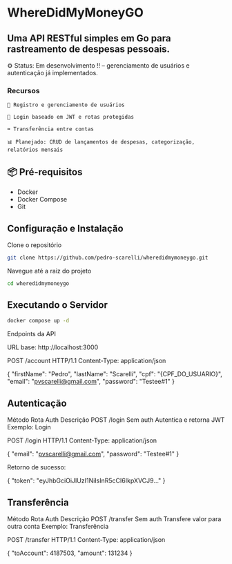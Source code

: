 # WhereDidMyMoneyGO

## Uma API RESTful simples em Go para rastreamento de despesas pessoais.
⚙️ Status: Em desenvolvimento !! – gerenciamento de usuários e autenticação já implementados.

### Recursos

    👤 Registro e gerenciamento de usuários

    🔐 Login baseado em JWT e rotas protegidas

    ➡️ Transferência entre contas

    📊 Planejado: CRUD de lançamentos de despesas, categorização, relatórios mensais


## 📦 Pré-requisitos

- Docker
- Docker Compose
- Git

  
## Configuração e Instalação

Clone o repositório
```bash
git clone https://github.com/pedro-scarelli/wheredidmymoneygo.git
```
Navegue até a raiz do projeto
```bash
cd wheredidmymoneygo
```

## Executando o Servidor

```bash
docker compose up -d
```

Endpoints da API

URL base: http://localhost:3000

POST /account HTTP/1.1
Content-Type: application/json

{
  "firstName": "Pedro",
  "lastName": "Scarelli",
  "cpf": "{CPF_DO_USUARIO}",
  "email": "pvscarelli@gmail.com",
  "password": "Testee#1"
}

## Autenticação
Método	Rota	    Auth	        Descrição
POST	  /login	  Sem auth	    Autentica e retorna JWT
Exemplo: Login

POST /login HTTP/1.1
Content-Type: application/json

{
  "email": "pvscarelli@gmail.com",
  "password": "Testee#1"
}

Retorno de sucesso:

{
  "token": "eyJhbGciOiJIUzI1NiIsInR5cCI6IkpXVCJ9…"
}

## Transferência
Método	Rota	Auth	Descrição
POST	/transfer	Sem auth	Transfere valor para outra conta
Exemplo: Transferência

POST /transfer HTTP/1.1
Content-Type: application/json

{
  "toAccount": 4187503,
  "amount":   131234
}
